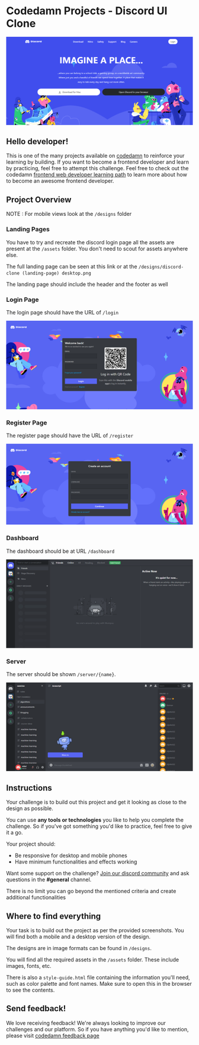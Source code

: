 # Codedamn Projects - Discord UI Clone
![main image](https://raw.githubusercontent.com/codedamn-projects/discord-ui-clone/master/designs/cover-image.png)

## Hello developer!

This is one of the many projects available on [codedamn](https://codedamn.com/projects) to reinforce your learning by building. If you want to become a frontend developer and learn by practicing, feel free to attempt this challenge. Feel free to check out the codedamn [frontend web developer learning path](https://codedamn.com/learning-paths) to learn more about how to become an awesome frontend developer.



## Project Overview

NOTE : For mobile views look at the `/designs` folder
### Landing Pages

You have to try and recreate the discord login page all the assets are present at the `/assets` folder. You don't need to scout for assets anywhere else. 

The full landing page can be seen at this link or at the `/designs/discord-clone (landing-page) desktop.png`

The landing page should include the header and the footer as well
### Login Page

The login page should have the URL of `/login`

![slash-login](https://raw.githubusercontent.com/codedamn-projects/discord-ui-clone/master/designs/discord-clone%20(slash-login).png)

### Register Page

The register page should have the URL of `/register` 

![slash-register](https://raw.githubusercontent.com/codedamn-projects/discord-ui-clone/master/designs/discord-clone%20(slash-register).png)
### Dashboard

The dashboard should be at URL `/dashboard` 

![dashboard](https://raw.githubusercontent.com/codedamn-projects/discord-ui-clone/master/designs/discord-clone%20(slash-dashbaord).png)
### Server

The server should be shown `/server/{name}`. 

![server](https://raw.githubusercontent.com/codedamn-projects/discord-ui-clone/master/designs/discord-clone%20(slash-dashboard-slash-server-1).png)


## Instructions

Your challenge is to build out this project and get it looking as close to the design as possible.

You can use **any tools or technologies** you like to help you complete the challenge. So if you've got something you'd like to practice, feel free to give it a go.

Your project should:

-   Be responsive for desktop and mobile phones
-   Have minimum functionalities and effects working

Want some support on the challenge? [Join our discord community](https://cdm.sh/discord) and ask questions in the **#general** channel.

There is no limit you can go beyond the mentioned criteria and create additional functionalities

## Where to find everything

Your task is to build out the project as per the provided screenshots. You will find both a mobile and a desktop version of the design.

The designs are in image formats can be found in `/designs`.

You will find all the required assets in the `/assets` folder. These include images, fonts, etc.

There is also a `style-guide.html` file containing the information you'll need, such as color palette and font names. Make sure to open this in the browser to see the contents.



## Send feedback!

We love receiving feedback! We're always looking to improve our challenges and our platform. So if you have anything you'd like to mention, please visit [codedamn feedback page](https://codedamn.com/contact)
